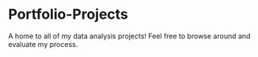 # Portfolio-Projects

A home to all of my data analysis projects! Feel free to browse around and evaluate my process.

